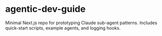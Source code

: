 # agentic-dev-guide
Minimal Next.js repo for prototyping Claude sub-agent patterns. Includes quick-start scripts, example agents, and logging hooks.
